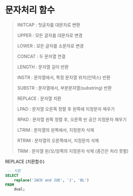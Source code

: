 # 문자처리 함수  


  

> INITCAP : 첫글자를 대문자로 변환
> 
> 
> UPPER : 모든 글자를 대문자로 변경
> 
> LOWER : 모든 글자를 소문자로 변경
> 
> CONCAT : 두 문자열 연결
> 
> LENGTH : 문자열 길이 반환
> 
> INSTR :  문자열에서, 특정 문자열 위치(인덱스) 반환
> 
> SUBSTR : 문자열에서, 부분문자열(substring) 반환
> 
> REPLACE : 문자열 치환
> 
> LPAD : 문자열 오른쪽 정렬 후 왼쪽에 지정문자 채우기
> 
> RPAD : 문자열 왼쪽 정렬 후, 오른쪽 빈 공간 지정문자 채우기
> 
> LTRIM : 문자열의 왼쪽에서, 지정문자 삭제
> 
> RTRIM : 문자열의 오른쪽에서, 지정문자 삭제
> 
> TRIM : 문자열 왼/오/양쪽의 지정문자 삭제 (중간은 처리 못함)
> 

REPLACE (치환함수)

```sql
 -- 치환
SELECT
    replace('JACK and JUE', 'J', 'BL')
FROM
    dual;
```
